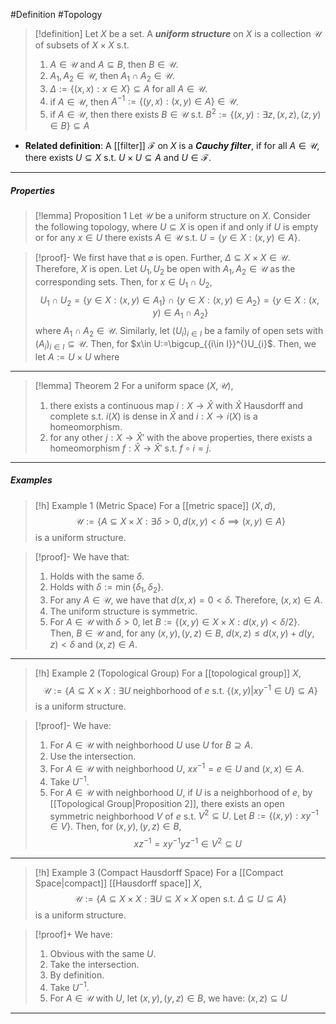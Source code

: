 #Definition #Topology 

> [!definition]
> Let $X$ be a set. A ***uniform structure*** on $X$ is a collection $\mathcal{U}$ of subsets of $X\times X$ s.t. 
> 1. $A\in \mathcal{U}$ and $A\subseteq B$, then $B\in \mathcal{U}$.
> 2. $A_{1},A_{2}\in \mathcal{U}$, then $A_{1}\cap A_{2}\in \mathcal{U}$.
> 3. $\Delta:=\{ (x,x): x\in X \}\subseteq A$ for all $A\in \mathcal{U}$.
> 4. if $A\in \mathcal{U}$, then $A^{-1}:=\{ (y,x):(x,y)\in A \}\in \mathcal{U}$.
> 5. if $A\in \mathcal{U}$, then there exists $B\in \mathcal{U}$ s.t. $B^{2}:=\{ (x,y): \exists z,(x,z),(z,y)\in B \}\subseteq A$
- **Related definition**: A [[filter]] $\mathcal{F}$ on $X$ is a ***Cauchy filter***, if for all $A\in \mathcal{U}$, there exists $U\subseteq X$ s.t. $U\times U\subseteq A$ and $U\in \mathcal{F}$.
---
##### Properties
> [!lemma] Proposition 1
> Let $\mathcal{U}$ be a uniform structure on $X$. Consider the following topology, where $U\subseteq X$ is open if and only if $U$ is empty or for any $x\in U$ there exists $A\in \mathcal{U}$ s.t. $U=\{y\in X:(x,y)\in A \}$.

> [!proof]-
> We first have that $\varnothing$ is open. Further, $\Delta \subseteq X\times X\in \mathcal{U}$. Therefore, $X$ is open. Let $U_{1},U_{2}$ be open with $A_{1},A_{2}\in \mathcal{U}$ as the corresponding sets. Then, for $x\in U_{1}\cap U_{2}$, $$U_{1}\cap U_{2}=\{ y\in X:(x,y)\in A_{1} \}\cap\{ y\in X:(x,y)\in A_{2} \}=\{ y\in X:(x,y)\in A_{1}\cap A_{2} \}$$where $A_{1}\cap A_{2}\in\mathcal{U}$. Similarly, let $(U_{i})_{i\in I}$ be a family of open sets with $(A_{i})_{i\in I}\subseteq \mathcal{U}$. Then, for $x\in U:=\bigcup_{{i\in I}}^{}U_{i}$. Then, we let $A:=U\times U$ where 
---
> [!lemma] Theorem 2
> For a uniform space $(X,\mathcal{U})$, 
> 1. there exists a continuous map $i:X\to \widehat{X}$ with $\widehat{X}$ Hausdorff and complete s.t. $i(X)$ is dense in $\widehat{X}$ and $i:X\to i(X)$ is a homeomorphism.
> 2. for any other $j:X\to \widehat{X}'$ with the above properties, there exists a homeomorphism $f:\widehat{X}\to \widehat{X}'$ s.t. $f\circ i = j$.
---
##### Examples
> [!h] Example 1 (Metric Space)
> For a [[metric space]] $(X,d)$, $$\mathcal{U}:=\{ A\subseteq X\times X: \exists\delta>0,d(x,y)<\delta\implies (x,y) \in A\}$$is a uniform structure.

> [!proof]-
> We have that:
> 1. Holds with the same $\delta$.
> 2. Holds with $\delta:=\min\{ \delta_{1},\delta_{2} \}$.
> 3. For any $A\in \mathcal{U}$, we have that $d(x,x)=0<\delta$. Therefore, $(x,x)\in A$.
> 4. The uniform structure is symmetric.
> 5. For $A\in \mathcal{U}$ with $\delta>0$, let $B:=\{ (x,y)\in X\times X:d(x,y)<\delta /2 \}$. Then, $B\in \mathcal{U}$ and, for any $(x,y),(y,z)\in B$, $d(x,z)\leq d(x,y)+d(y,z)<\delta$ and $(x,z)\in A$.
---
> [!h] Example 2 (Topological Group)
> For a [[topological group]] $X$, $$\mathcal{U}:=\{ A\subseteq X\times X: \exists U \text{ neighborhood of }e\text{ s.t. }\{ (x,y)|xy^{-1}\in U \}\subseteq A\}$$is a uniform structure.

> [!proof]-
> We have:
> 1. For $A\in \mathcal{U}$ with neighborhood $U$ use $U$ for $B\supseteq A$.
> 2. Use the intersection.
> 3. For $A\in \mathcal{U}$ with neighborhood $U$, $xx ^{-1}=e\in U$ and $(x,x)\in A$.
> 4. Take $U^{-1}$.
> 5. For $A\in \mathcal{U}$ with neighborhood $U$, if $U$ is a neighborhood of $e$, by [[Topological Group|Proposition 2]], there exists an open symmetric neighborhood $V$ of $e$ s.t. $V^{2}\subseteq U$. Let $B:=\{ (x,y): xy^{-1}\in V \}$. Then, for $(x,y),(y,z)\in B$, $$xz^{-1}=xy^{-1}yz^{-1}\in V^{2}\subseteq U$$
---
> [!h] Example 3 (Compact Hausdorff Space)
> For a [[Compact Space|compact]] [[Hausdorff space]] $X$, $$\mathcal{U}:=\{ A\subseteq X\times X: \exists U\subseteq X\times X\text{ open s.t. }\Delta \subseteq U\subseteq A\}$$is a uniform structure.

> [!proof]+
> We have:
> 1. Obvious with the same $U$.
> 2. Take the intersection.
> 3. By definition.
> 4. Take $U^{-1}$.
> 5. For $A\in \mathcal{U}$ with $U$, let $(x,y),(y,z)\in B$, we have: $(x,z)\subseteq U$
---
